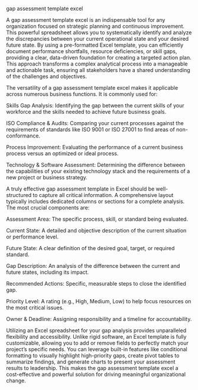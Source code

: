 gap assessment template excel


A gap assessment template excel is an indispensable tool for any organization focused on strategic planning and continuous improvement. This powerful spreadsheet allows you to systematically identify and analyze the discrepancies between your current operational state and your desired future state. By using a pre-formatted Excel template, you can efficiently document performance shortfalls, resource deficiencies, or skill gaps, providing a clear, data-driven foundation for creating a targeted action plan. This approach transforms a complex analytical process into a manageable and actionable task, ensuring all stakeholders have a shared understanding of the challenges and objectives.



The versatility of a gap assessment template excel makes it applicable across numerous business functions. It is commonly used for:




Skills Gap Analysis: Identifying the gap between the current skills of your workforce and the skills needed to achieve future business goals.


ISO Compliance & Audits: Comparing your current processes against the requirements of standards like ISO 9001 or ISO 27001 to find areas of non-conformance.


Process Improvement: Evaluating the performance of a current business process versus an optimized or ideal process.


Technology & Software Assessment: Determining the difference between the capabilities of your existing technology stack and the requirements of a new project or business strategy.





A truly effective gap assessment template in Excel should be well-structured to capture all critical information. A comprehensive layout typically includes dedicated columns or sections for a complete analysis. The most crucial components are:




Assessment Area: The specific process, skill, or standard being evaluated.


Current State: A detailed and objective description of the current situation or performance level.


Future State: A clear definition of the desired goal, target, or required standard.


Gap Description: An analysis of the difference between the current and future states, including its impact.


Recommended Actions: Specific, measurable steps to close the identified gap.


Priority Level: A rating (e.g., High, Medium, Low) to help focus resources on the most critical issues.


Owner & Deadline: Assigning responsibility and a timeline for accountability.





Utilizing an Excel spreadsheet for your gap analysis provides unparalleled flexibility and accessibility. Unlike rigid software, an Excel template is fully customizable, allowing you to add or remove fields to perfectly match your project’s specific needs. You can leverage built-in features like conditional formatting to visually highlight high-priority gaps, create pivot tables to summarize findings, and generate charts to present your assessment results to leadership. This makes the gap assessment template excel a cost-effective and powerful solution for driving meaningful organizational change.
